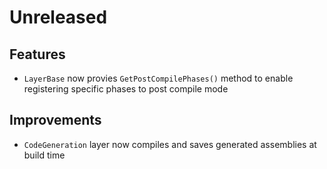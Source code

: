 # Unreleased

## Features

- `LayerBase` now provies `GetPostCompilePhases()` method to enable registering
  specific phases to post compile mode 

## Improvements

- `CodeGeneration` layer now compiles and saves generated assemblies at build time
  